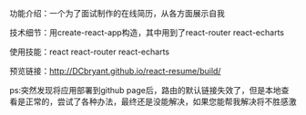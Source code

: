 功能介绍：一个为了面试制作的在线简历，从各方面展示自我

技术细节：用create-react-app构造，其中用到了react-router react-echarts

使用技能：react react-router react-echarts

预览链接：http://DCbryant.github.io/react-resume/build/

ps:突然发现将应用部署到github page后，路由的默认链接失效了，但是本地查看是正常的，尝试了各种办法，最终还是没能解决，如果您能帮我解决将不胜感激
